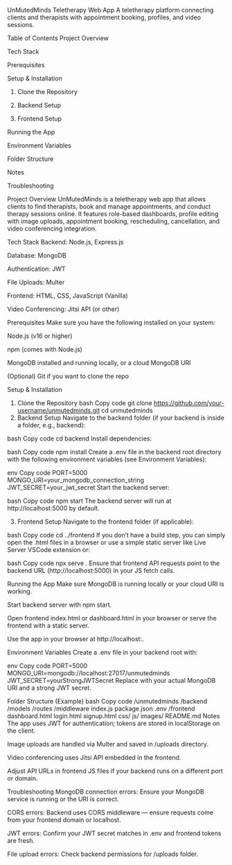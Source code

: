 UnMutedMinds Teletherapy Web App
A teletherapy platform connecting clients and therapists with appointment booking, profiles, and video sessions.

Table of Contents
Project Overview

Tech Stack

Prerequisites

Setup & Installation

1. Clone the Repository

2. Backend Setup

3. Frontend Setup

Running the App

Environment Variables

Folder Structure

Notes

Troubleshooting

Project Overview
UnMutedMinds is a teletherapy web app that allows clients to find therapists, book and manage appointments, and conduct therapy sessions online. It features role-based dashboards, profile editing with image uploads, appointment booking, rescheduling, cancellation, and video conferencing integration.

Tech Stack
Backend: Node.js, Express.js

Database: MongoDB

Authentication: JWT

File Uploads: Multer

Frontend: HTML, CSS, JavaScript (Vanilla)

Video Conferencing: Jitsi API (or other)

Prerequisites
Make sure you have the following installed on your system:

Node.js (v16 or higher)

npm (comes with Node.js)

MongoDB installed and running locally, or a cloud MongoDB URI

(Optional) Git if you want to clone the repo

Setup & Installation
1. Clone the Repository
bash
Copy code
git clone https://github.com/your-username/unmutedminds.git
cd unmutedminds
2. Backend Setup
Navigate to the backend folder (if your backend is inside a folder, e.g., backend):

bash
Copy code
cd backend
Install dependencies:

bash
Copy code
npm install
Create a .env file in the backend root directory with the following environment variables (see Environment Variables):

env
Copy code
PORT=5000
MONGO_URI=your_mongodb_connection_string
JWT_SECRET=your_jwt_secret
Start the backend server:

bash
Copy code
npm start
The backend server will run at http://localhost:5000 by default.

3. Frontend Setup
Navigate to the frontend folder (if applicable):

bash
Copy code
cd ../frontend
If you don’t have a build step, you can simply open the .html files in a browser or use a simple static server like Live Server VSCode extension or:

bash
Copy code
npx serve .
Ensure that frontend API requests point to the backend URL (http://localhost:5000) in your JS fetch calls.

Running the App
Make sure MongoDB is running locally or your cloud URI is working.

Start backend server with npm start.

Open frontend index.html or dashboard.html in your browser or serve the frontend with a static server.

Use the app in your browser at http://localhost:<frontend-port-or-file>.

Environment Variables
Create a .env file in your backend root with:

env
Copy code
PORT=5000
MONGO_URI=mongodb://localhost:27017/unmutedminds
JWT_SECRET=yourStrongJWTSecret
Replace with your actual MongoDB URI and a strong JWT secret.

Folder Structure (Example)
bash
Copy code
/unmutedminds
  /backend
    /models
    /routes
    /middleware
    index.js
    package.json
    .env
  /frontend
    dashboard.html
    login.html
    signup.html
    css/
    js/
    images/
README.md
Notes
The app uses JWT for authentication; tokens are stored in localStorage on the client.

Image uploads are handled via Multer and saved in /uploads directory.

Video conferencing uses Jitsi API embedded in the frontend.

Adjust API URLs in frontend JS files if your backend runs on a different port or domain.

Troubleshooting
MongoDB connection errors: Ensure your MongoDB service is running or the URI is correct.

CORS errors: Backend uses CORS middleware — ensure requests come from your frontend domain or localhost.

JWT errors: Confirm your JWT secret matches in .env and frontend tokens are fresh.

File upload errors: Check backend permissions for /uploads folder.